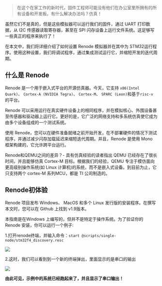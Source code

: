 > 在这个在家工作的新时代，固件工程师可能没有他们在办公室里所拥有的所有设备和开发板。有什么解决办法吗？仿真！

虽然它们不是真的，但是这些模拟器可以运行我们的固件，通过 UART 打印数据，从 I2C 传感器读取寄存器，甚至在 SPI 闪存设备上运行文件系统。这足够写一些真正的程序来执行了！

在本文中，我们将详细介绍了如何设置 Renode 模拟器并在其中为 STM32运行程序。使用这种设置，我们将调试程序，通过集成测试运行它，并缩短开发的迭代周期。

## 什么是 Renode

Renode 是一个用于嵌入式平台的开源仿真器。今天，它支持 `x86(Intel Quark)`、 `Cortex-A (NVIDIA Tegra)`、 `Cortex-M`、 `SPARC (Leon)`和基于`risc-v` 的平台。

Renode 可以采用运行在真实硬件设备上的相同程序，并在模拟核心、外围设备甚至传感器和驱动器上运行它。更好的是，它广泛的网络支持和多系统仿真使它成为由多个设备组成的一个测试系统。

使用 Renode，您可以在硬件准备就绪之前开始开发，在不部署硬件的情况下测试程序，并通过减少闪存加载延迟来缩短迭代周期。并且，Renode 是使用 Mono 框架构建的，它允许跨平台运行。

Renode和QEMU之间的差异？- 具有仿真经验的读者指出 QEMU 已经存在了很长时间，并且能够仿真 Cortex-M 目标。根据我们的经验，QEMU 专注于模仿面向更高级别操作系统(如 Linux 计算机)的系统，而不是嵌入式设备。到目前为止，它只支持两个 cortex-M 系列MCU，都是 TI 公司制造的。

## Renode初体验

Renode 项目发布 Windows、 MacOS 和多个 Linux 发行版的安装程序。在撰写本文时，您可以在 Github 上找到 v1.9版本。

本指南是在Windows 上编写的，但并不是特定于操作系统。为了验证你的 Renode 安装，你可以运行一个例子:

1.打开renode终端，并输入命令：`start @scripts/single-node/stm32f4_discovery.resc`

![](C:\Users\luosy\Music\9.基于Renode的Cortex-M单片机仿真\1.png)

2.这时，我们可以看到到一个新的终端弹出，里面显示的是串口的输出

![](C:\Users\luosy\Music\9.基于Renode的Cortex-M单片机仿真\2.png)

**由此可见，示例中的系统已经跑起来了，并且显示了串口输出！**

